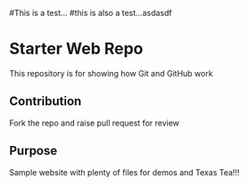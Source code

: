 #This is a test...
#this is also a test...asdasdf
# Starter Web Repo

This repository is for showing how Git and GitHub work
## Contribution 
Fork the repo and raise pull request for review

## Purpose

Sample website with plenty of files for demos and Texas Tea!!!